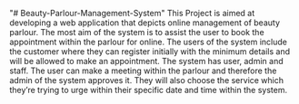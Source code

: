 "# Beauty-Parlour-Management-System" 
This Project is aimed at developing a web application that depicts online management of beauty parlour. The most aim of the system is to assist the user to book the appointment within the parlour for online.
The users of the system include the customer where they can register initially with the minimum details and will be allowed to make an appointment. The system has user, admin and staff. The user can make a meeting within the parlour and therefore the admin of the system approves it. They will also choose the service which they’re trying to urge within their specific date and time within the system.

